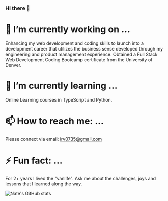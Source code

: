 ### Hi there 👋

# 🔭 I’m currently working on ...
Enhancing my web development and coding skills to launch into a development career that utilizes the business sense developed through my engineering and product management experience. Obtained a Full Stack Web Development Coding Bootcamp certificate from the University of Denver.

# 🌱 I’m currently learning ...
Online Learning courses in TypeScript and Python.

# 📫 How to reach me: ...
Please connect via email: [irv0735@gmail.com](mailto:irv0735@gmail.com)

# ⚡ Fun fact: ...
For 2+ years I lived the "vanlife". Ask me about the challenges, joys and lessons that I learned along the way. 

![Nate's GitHub stats](https://github-readme-stats.vercel.app/api?username=irv0735&show_icons=true&theme=merko)  


<!--
**irv0735/irv0735** is a ✨ _special_ ✨ repository because its `README.md` (this file) appears on your GitHub profile.
-->
